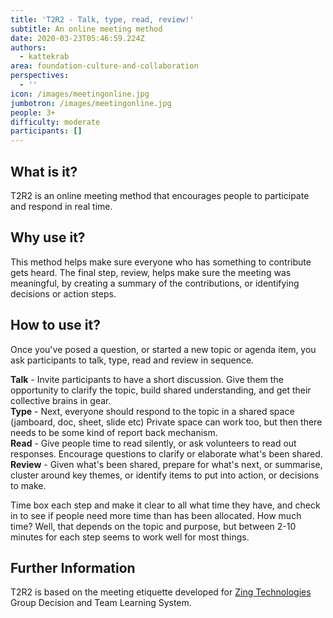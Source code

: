 ```yaml
---
title: 'T2R2 - Talk, type, read, review!'
subtitle: An online meeting method
date: 2020-03-23T05:46:59.224Z
authors:
  - kattekrab
area: foundation-culture-and-collaboration
perspectives:
  - ''
icon: /images/meetingonline.jpg
jumbotron: /images/meetingonline.jpg
people: 3+
difficulty: moderate
participants: []
---
```

## What is it?

T2R2 is an online meeting method that encourages people to participate and respond in real time. 

## Why use it?

This method helps make sure everyone who has something to contribute gets heard. The final step, review, helps make sure the meeting was meaningful, by creating a summary of the contributions, or identifying decisions or action steps.

## How to use it?

Once you've posed a question, or started a new topic or agenda item, you ask participants to talk, type, read and review in sequence. 

**Talk** - Invite participants to have a short discussion. Give them the opportunity to clarify the topic, build shared understanding, and get their collective brains in gear.\
**Type** - Next, everyone should respond to the topic in a shared space (jamboard, doc, sheet, slide etc) Private space can work too, but then there needs to be some kind of report back mechanism.\
**Read** - Give people time to read silently, or ask volunteers to read out responses. Encourage questions to clarify or elaborate what's been shared.\
**Review** - Given what's been shared, prepare for what's next, or summarise, cluster around key themes, or identify items to put into action, or decisions to make.

Time box each step and make it clear to all what time they have, and check in to see if people need more time than has been allocated. How much time? Well, that depends on the topic and purpose, but between 2-10 minutes for each step seems to work well for most things.

## Further Information

T2R2 is based on the meeting etiquette developed for [Zing Technologies](https://en.wikipedia.org/wiki/Zing_Technologies) Group Decision and Team Learning System.
